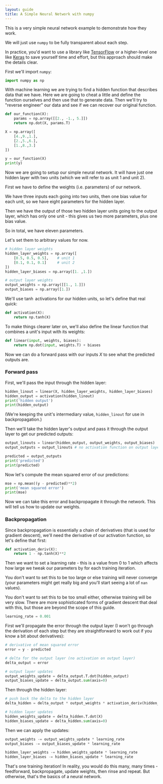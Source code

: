 ```yaml
---
layout: guide
title: A Simple Neural Network with numpy
---
```


This is a very simple neural network example to demonstrate how they work.

We will just use `numpy` to be fully transparent about each step.

In practice, you'd want to use a library like [TensorFlow](https://www.tensorflow.org/) or a higher-level one like [Keras](http://keras.io/) to save yourself time and effort, but this approach should make the details clear.

First we'll import `numpy`:

```python
import numpy as np
```

With machine learning we are trying to find a hidden function that describes data that we have. Here we are going to cheat a little and define the function ourselves and then use that to generate data. Then we'll try to "reverse engineer" our data and see if we can recover our original function.

```python
def our_function(X):
    params = np.array([[2., -1., 5.]])
    return np.dot(X, params.T)

X = np.array([
    [4.,9.,1.],
    [2.,5.,6.],
    [1.,8.,3.]
])

y = our_function(X)
print(y)
```

Now we are going to setup our simple neural network. It will have just one hidden layer with two units (which we will refer to as unit 1 and unit 2).

First we have to define the weights (i.e. parameters) of our network.

We have three inputs each going into two units, then one bias value for each unit, so we have eight parameters for the hidden layer.

Then we have the output of those two hidden layer units going to the output layer, which has only one unit - this gives us two more parameters, plus one bias value.

So in total, we have eleven parameters.

Let's set them to arbitrary values for now.

```python
# hidden layer weights
hidden_layer_weights = np.array([
    [0.5, 0.5, 0.5],    # unit 1
    [0.1, 0.1, 0.1]     # unit 2
])
hidden_layer_biases = np.array([1. ,1.])

# output layer weights
output_weights = np.array([[1., 1.]])
output_biases = np.array([1.])
```

We'll use $\tanh$ activations for our hidden units, so let's define that real quick:

```python
def activation(X):
    return np.tanh(X)
```

To make things clearer later on, we'll also define the linear function that combines a unit's input with its weights:

```python
def linear(input, weights, biases):
    return np.dot(input, weights.T) + biases
```

Now we can do a forward pass with our inputs $X$ to see what the predicted outputs are.

### Forward pass

First, we'll pass the input through the hidden layer:

```python
hidden_linout = linear(X, hidden_layer_weights, hidden_layer_biases)
hidden_output = activation(hidden_linout)
print('hidden output')
print(hidden_output)
```

(We're keeping the unit's intermediary value, `hidden_linout` for use in backpropagation.)

Then we'll take the hidden layer's output and pass it through the output layer to get our predicted outputs:

```python
output_linouts = linear(hidden_output, output_weights, output_biases)
output_outputs = output_linouts # no activation function on output layer

predicted = output_outputs
print('predicted')
print(predicted)
```

Now let's compute the mean squared error of our predictions:

```python
mse = np.mean((y - predicted)**2)
print('mean squared error')
print(mse)
```

Now we can take this error and backpropagate it through the network. This will tell us how to update our weights.

### Backpropagation

Since backpropagation is essentially a chain of derivatives (that is used for gradient descent), we'll need the derivative of our activation function, so let's define that first:

```python
def activation_deriv(X):
    return 1 - np.tanh(X)**2
```

Then we want to set a learning rate - this is a value from 0 to 1 which affects how large we tweak our parameters by for each training iteration.

You don't want to set this to be too large or else training will never converge (your parameters might get really big and you'll start seeing a lot of `nan` values).

You don't want to set this to be too small either, otherwise training will be very slow. There are more sophisticated forms of gradient descent that deal with this, but those are beyond the scope of this guide.

```python
learning_rate = 0.001
```

First we'll propagate the error through the output layer (I won't go through the derivation of each step but they are straightforward to work out if you know a bit about derivatives):

```python
# derivative of mean squared error
error = y - predicted

# delta for the output layer (no activation on output layer)
delta_output = error

# output layer updates
output_weights_update = delta_output.T.dot(hidden_output)
output_biases_update = delta_output.sum(axis=0)
```

Then through the hidden layer:

```python
# push back the delta to the hidden layer
delta_hidden = delta_output * output_weights * activation_deriv(hidden_linout)

# hidden layer updates
hidden_weights_update = delta_hidden.T.dot(X)
hidden_biases_update = delta_hidden.sum(axis=0)
```

Then we can apply the updates:

```python
output_weights -= output_weights_update * learning_rate
output_biases -= output_biases_update * learning_rate

hidden_layer_weights -= hidden_weights_update * learning_rate
hidden_layer_biases -= hidden_biases_update * learning_rate
```

That's one training iteration! In reality, you would do this many, many times - feedforward, backpropagate, update weights, then rinse and repeat. But otherwise, that's the basics of a neural network.
